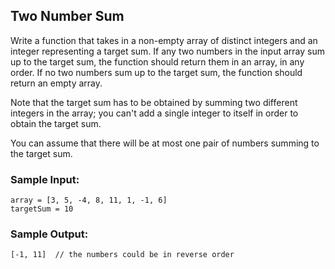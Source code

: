 ## Two Number Sum

Write a function that takes in a non-empty array of distinct integers and an integer representing a target sum. If any two numbers in the input array sum up to the target sum, the function should return them in an array, in any order. If no two numbers sum up to the target sum, the function should return an empty array.

Note that the target sum has to be obtained by summing two different integers in the array; you can't add a single integer to itself in order to obtain the target sum.

You can assume that there will be at most one pair of numbers summing to the target sum.


### Sample Input:
	
	array = [3, 5, -4, 8, 11, 1, -1, 6]
	targetSum = 10
	

### Sample Output:
	
	[-1, 11]  // the numbers could be in reverse order
  	
